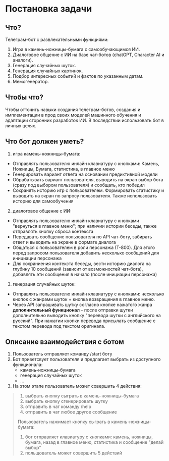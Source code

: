 # Постановка задачи
## Что?
Телеграм-бот с развлекательными функциями:
1. Игра в камень-ножницы-бумага с самообучающимся ИИ.
2. Диалоговое общение с ИИ на базе чат-ботов (chatGPT, Character AI и аналоги).
3. Генерация случайных шуток.
4. Генерация случайных картинок.
5. Подбор интересных событий и фактов по указанным датам.
6. Мемогенератор.

## Чтобы что?
Чтобы отточить навыки создания телеграм-ботов, создания и имплементации в прод своих моделей машинного обучения и
адаптации сторонних разработок ИИ.
В последствии использовать бот в личных целях.

## Что бот должен уметь?
1. игра камень-ножницы-бумага:
* Отправлять пользователю инлайн клавиатуру с кнопками: Камень, Ножницы, Бумага, статистика, в главное меню
* Генерировать вариант ответа на основании предиктивной модели
* Обрабатывать вариант пользователя, выводить на экран выбор бота (сразу под выбором пользователя) и сообщать, кто победил
* Сохранять историю игр с пользователем. Формировать статистику и выводить на экран по запросу пользователя. Также использовать историю для самообучения

2. диалоговое общение с ИИ:
* Отправлять пользователю инлайн клавиатуру с кнопками "вернуться в главное меню"; при наличии истории беседы, также отправлять кнопку сброса контекста
* Передавать сообщение пользователя по API чат-боту, забирать ответ и выводить на экране в формате диалога
* Общаться с пользователем в роли персонажа (Т-800). Для этого перед запросом пользователя добавить несколько сообщений для инициации персонажа
* Для сохраниения контекста беседы, вести историю диалога на глубину 10 сообщений (зависит от возможностей чат-бота), добавлять эти сообщения в начало (после инициации персонажа)

3. генерация случайных шуток:
* Отправлять пользователю инлайн клавиатуру с кнопками: несколько кнопок с жанрами шуток + кнопка возвращения в главное меню.
* Через API запрашивать шутку согласно кнопке нажатого жанра
**дополнительный функционал** - после отправки шутки дополнительно выводить кнопку "перевода шутки с английского на русский". При нажатии кнопки перевода присылать сообщение с текстом перевода под текстом оригинала.


## Описание взаимодействия с ботом
1. Пользователь отправляет команду /start боту
2. Бот приветсвует пользователя и предлагает выбрать из доступного функционала:
   * камень-ножницы-бумага
   * генерация случайных шуток
   * ...
3. На этом этапе пользователь может совершить 4 действия:
>1. выбрать кнопку сыграть в камень-ножницы-бумага
>2. выбрать кнопку сгенерировать шутку
>3. отправить в чат команду /help
>4. отправить в чат любое другое сообщение
>
>Пользователь нажимает кнопку сыграть в камень-ножницы-бумага:
>1. бот отправляет клавиатуру с кнопками: камень, ножницы, бумага, назад в главное меню, статистика и сообщение "делай выбор"
>2. польщователь может совершить 5 действий


